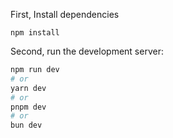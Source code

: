 First, Install dependencies

```
npm install
```

Second, run the development server:

```bash
npm run dev
# or
yarn dev
# or
pnpm dev
# or
bun dev
```
